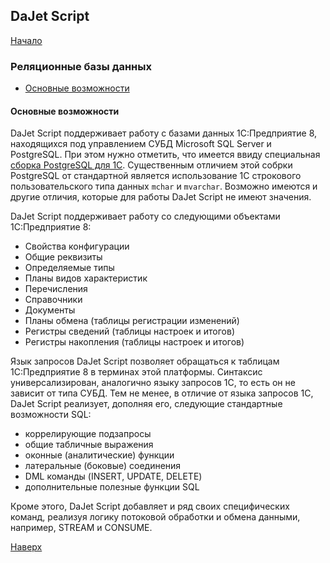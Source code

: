 ## DaJet Script

[Начало](https://github.com/zhichkin/dajet/tree/main/doc/dajet-script/README.md)

### Реляционные базы данных

- [Основные возможности](#основные-возможности)

#### Основные возможности

DaJet Script поддерживает работу с базами данных 1С:Предприятие 8, находящихся под управлением СУБД Microsoft SQL Server и PostgreSQL. При этом нужно отметить, что имеется ввиду специальная [сборка PostgreSQL для 1С](https://v8.1c.ru/tekhnologii/systemnye-trebovaniya-1s-predpriyatiya-8/subd-postgresql/). Существенным отличием этой собрки PostgreSQL от стандартной является использование 1С строкового пользовательского типа данных ```mchar``` и ```mvarchar```. Возможно имеются и другие отличия, которые для работы DaJet Script не имеют значения.

DaJet Script поддерживает работу со следующими объектами 1С:Предприятие 8:
- Свойства конфигурации
- Общие реквизиты
- Определяемые типы
- Планы видов характеристик
- Перечисления
- Справочники
- Документы
- Планы обмена (таблицы регистрации изменений)
- Регистры сведений (таблицы настроек и итогов)
- Регистры накопления (таблицы настроек и итогов)

Язык запросов DaJet Script позволяет обращаться к таблицам 1С:Предприятие 8 в терминах этой платформы. Синтаксис универсализирован, аналогично языку запросов 1С, то есть он не зависит от типа СУБД. Тем не менее, в отличие от языка запросов 1С, DaJet Script реализует, дополняя его, следующие стандартные возможности SQL:
- коррелирующие подзапросы
- общие табличные выражения
- оконные (аналитические) функции
- латеральные (боковые) соединения
- DML команды (INSERT, UPDATE, DELETE)
- дополнительные полезные функции SQL

Кроме этого, DaJet Script добавляет и ряд своих специфических команд, реализуя логику потоковой обработки и обмена данными, например, STREAM и CONSUME.

[Наверх](#реляционные-базы-данных)
